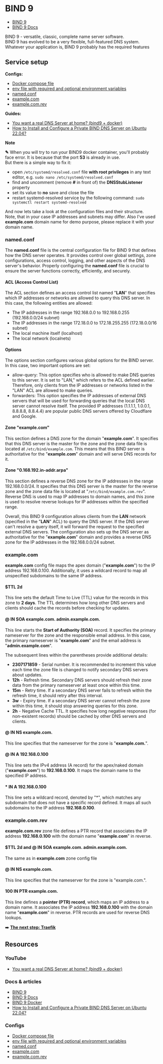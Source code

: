 # BIND 9

- [BIND 9](https://www.isc.org/bind/)
- [BIND 9 Docs](https://downloads.isc.org/isc/bind9/9.18.16/doc/arm/html/)

BIND 9 - versatile, classic, complete name server software.<br>
BIND 9 has evolved to be a very flexible, full-featured DNS system. Whatever your application is, BIND 9 probably has the required features

## Service setup

**Configs:**

- [Docker compose file](./docker-compose.yml)
- [env file with required and optional environment variables](./service.env)
- [named.conf](./data/config/named.conf)
- [example.com](./data/config/example.com)
- [example.com.rev](./data/config/example.com.rev)

**Guides:**

- [You want a real DNS Server at home? (bind9 + docker)](https://youtu.be/syzwLwE3Xq4)
- [How to Install and Configure a Private BIND DNS Server on Ubuntu 22.04?](https://www.cherryservers.com/blog/how-to-install-and-configure-a-private-bind-dns-server-on-ubuntu-22-04)

**Note**

**✎** When you will try to run your BIND9 docker container, you'll probably face error. It is because that the port **53** is already in use.<br>
But there is a simple way to fix it:

- open `/etc/systemd/resolved.conf` file **with root privileges** in any text editor, e.g. `sudo nano /etc/systemd/resolved.conf`
- find and uncomment (remove **#** in front of) the **DNSStubListener** property
- set its value to **no** save and close the file
- restart systemd-resolved service by the following command: `sudo systemctl restart systemd-resolved`

And now lets take a look at the configuration files and their structure.<br>
Note, that in your case IP addresses and subnets may differ. Also I've used **example.com** domain name for demo purpose, please replace it with your domain name.

### named.conf

The **named.conf** file is the central configuration file for BIND 9 that defines how the DNS server operates. It provides control over global settings, zone configurations, access control, logging, and other aspects of the DNS server's behavior. Properly configuring the **named.conf** file is crucial to ensure the server functions correctly, efficiently, and securely.

#### ACL (Access Control List)

The ACL section defines an access control list named "**LAN**" that specifies which IP addresses or networks are allowed to query this DNS server. In this case, the following entities are allowed:

- The IP addresses in the range 192.168.0.0 to 192.168.0.255 (192.168.0.0/24 subnet)
- The IP addresses in the range 172.18.0.0 to 172.18.255.255 (172.18.0.0/16 subnet)
- The local machine itself (localhost)
- The local network (localnets)

#### Options

The options section configures various global options for the BIND server. In this case, two important options are set:

- allow-query: This option specifies who is allowed to make DNS queries to this server. It is set to "LAN," which refers to the ACL defined earlier. Therefore, only clients from the IP addresses or networks listed in the "LAN" ACL are allowed to make queries.
- forwarders: This option specifies the IP addresses of external DNS servers that will be used for forwarding queries that the local DNS server cannot resolve itself. The provided IP addresses (1.1.1.1, 1.0.0.1, 8.8.8.8, 8.8.4.4) are popular public DNS servers offered by Cloudflare and Google.

#### Zone "example.com"

This section defines a DNS zone for the domain "**example.com**". It specifies that this DNS server is the master for the zone and the zone data file is located at `/etc/bind/example.com`. This means that this BIND server is authoritative for the "**example.com**" domain and will serve DNS records for it.

#### Zone "0.168.192.in-addr.arpa"

This section defines a reverse DNS zone for the IP addresses in the range 192.168.0.0/24. It specifies that this DNS server is the master for the reverse zone and the zone data file is located at "`/etc/bind/example.com.rev`". Reverse DNS is used to map IP addresses to domain names, and this zone is used to resolve reverse lookups for IP addresses within the specified range.

Overall, this BIND 9 configuration allows clients from the **LAN** network (specified in the "**LAN**" ACL) to query the DNS server. If the DNS server can't resolve a query itself, it will forward the request to the specified external DNS servers. The configuration also sets up the DNS server as authoritative for the "**example.com**" domain and provides a reverse DNS zone for the IP addresses in the 192.168.0.0/24 subnet.

### example.com

**example.com** config file maps the apex domain ("**example.com**") to the IP address 192.168.0.100. Additionally, it uses a wildcard record to map all unspecified subdomains to the same IP address.

#### $TTL 2d

This line sets the default Time to Live (TTL) value for the records in this zone to **2 days**. The TTL determines how long other DNS servers and clients should cache the records before checking for updates.

#### @ IN SOA example.com. admin.example.com.

This line starts the **Start of Authority (SOA)** record. It specifies the primary nameserver for the zone and the responsible email address. In this case, the primary nameserver is "**example.com**" and the email address is "**admin.example.com**".

The subsequent lines within the parentheses provide additional details:

- **2307171859** - Serial number. It is recommended to increment this value each time the zone file is changed to notify secondary DNS servers about updates.
- **12h** - Refresh time. Secondary DNS servers should refresh their zone data from the primary nameserver at least once within this time.
- **15m** - Retry time. If a secondary DNS server fails to refresh within the refresh time, it should retry after this interval.
- **3w** - Expiry time. If a secondary DNS server cannot refresh the zone within this time, it should stop answering queries for this zone.
- **2h** - Negative Cache TTL. It specifies how long negative responses (for non-existent records) should be cached by other DNS servers and clients.

#### @ IN NS example.com.

This line specifies that the nameserver for the zone is "**example.com.**".

#### @ IN A 192.168.0.100

This line sets the IPv4 address (A record) for the apex/naked domain ("**example.com**") to **192.168.0.100**. It maps the domain name to the specified IP address.

#### \* IN A 192.168.0.100

This line sets a wildcard record, denoted by "\*", which matches any subdomain that does not have a specific record defined. It maps all such subdomains to the IP address **192.168.0.100**.

### example.com.rev

**example.com.rev** zone file defines a PTR record that associates the IP address **192.168.0.100** with the domain name "**example.com**" in reverse.

#### $TTL 2d and @ IN SOA example.com. admin.example.com.

The same as in **example.com** zone config file

#### @ IN NS example.com.

This line specifies that the nameserver for the zone is "example.com.".

#### 100 IN PTR example.com.

This line defines a **pointer (PTR) record**, which maps an IP address to a domain name. It associates the IP address **192.168.0.100** with the domain name "**example.com**" in reverse. PTR records are used for reverse DNS lookups.

➡️ [**The next step: Traefik**](../traefik/README.md)

## Resources

### YouTube

- [You want a real DNS Server at home? (bind9 + docker)](https://youtu.be/syzwLwE3Xq4)

### Docs & articles

- [BIND 9](https://www.isc.org/bind/)
- [BIND 9 Docs](https://downloads.isc.org/isc/bind9/9.18.16/doc/arm/html/)
- [BIND 9 Docker](https://hub.docker.com/r/ubuntu/bind9)
- [How to Install and Configure a Private BIND DNS Server on Ubuntu 22.04?](https://www.cherryservers.com/blog/how-to-install-and-configure-a-private-bind-dns-server-on-ubuntu-22-04)

### Configs

- [Docker compose file](./docker-compose.yml)
- [env file with required and optional environment variables](./service.env)
- [named.conf](./data/config/named.conf)
- [example.com](./data/config/example.com)
- [example.com.rev](./data/config/example.com.rev)

